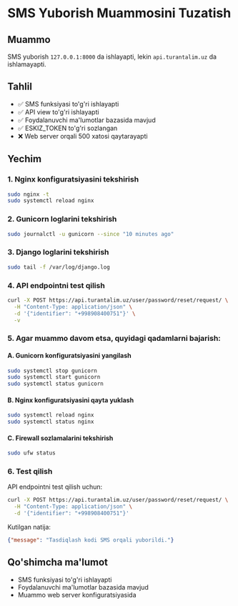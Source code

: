 # SMS Yuborish Muammosini Tuzatish

## Muammo
SMS yuborish `127.0.0.1:8000` da ishlayapti, lekin `api.turantalim.uz` da ishlamayapti.

## Tahlil
- ✅ SMS funksiyasi to'g'ri ishlayapti
- ✅ API view to'g'ri ishlayapti  
- ✅ Foydalanuvchi ma'lumotlar bazasida mavjud
- ✅ ESKIZ_TOKEN to'g'ri sozlangan
- ❌ Web server orqali 500 xatosi qaytarayapti

## Yechim

### 1. Nginx konfiguratsiyasini tekshirish
```bash
sudo nginx -t
sudo systemctl reload nginx
```

### 2. Gunicorn loglarini tekshirish
```bash
sudo journalctl -u gunicorn --since "10 minutes ago"
```

### 3. Django loglarini tekshirish
```bash
sudo tail -f /var/log/django.log
```

### 4. API endpointni test qilish
```bash
curl -X POST https://api.turantalim.uz/user/password/reset/request/ \
  -H "Content-Type: application/json" \
  -d '{"identifier": "+998908400751"}' \
  -v
```

### 5. Agar muammo davom etsa, quyidagi qadamlarni bajarish:

#### A. Gunicorn konfiguratsiyasini yangilash
```bash
sudo systemctl stop gunicorn
sudo systemctl start gunicorn
sudo systemctl status gunicorn
```

#### B. Nginx konfiguratsiyasini qayta yuklash
```bash
sudo systemctl reload nginx
sudo systemctl status nginx
```

#### C. Firewall sozlamalarini tekshirish
```bash
sudo ufw status
```

### 6. Test qilish
API endpointni test qilish uchun:
```bash
curl -X POST https://api.turantalim.uz/user/password/reset/request/ \
  -H "Content-Type: application/json" \
  -d '{"identifier": "+998908400751"}'
```

Kutilgan natija:
```json
{"message": "Tasdiqlash kodi SMS orqali yuborildi."}
```

## Qo'shimcha ma'lumot
- SMS funksiyasi to'g'ri ishlayapti
- Foydalanuvchi ma'lumotlar bazasida mavjud
- Muammo web server konfiguratsiyasida

